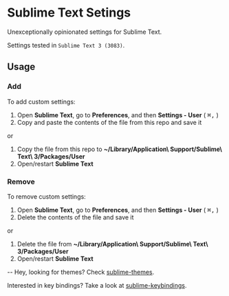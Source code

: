 # Sublime Text Setings
Unexceptionally opinionated settings for Sublime Text.

Settings tested in `Sublime Text 3 (3083)`.

## Usage

### Add

To add custom settings:

1. Open **Sublime Text**, go to **Preferences**, and then **Settings - User** ( <kbd>⌘</kbd><kbd>,</kbd> )
2. Copy and paste the contents of the file from this repo and save it

or

1. Copy the file from this repo to **~/Library/Application\ Support/Sublime\ Text\ 3/Packages/User**
2. Open/restart **Sublime Text**

### Remove

To remove custom settings:

1. Open **Sublime Text**, go to **Preferences**, and then **Settings - User** ( <kbd>⌘</kbd><kbd>,</kbd> )
2. Delete the contents of the file and save it

or

1. Delete the file from **~/Library/Application\ Support/Sublime\ Text\ 3/Packages/User**
2. Open/restart **Sublime Text**

--
Hey, looking for themes? Check [sublime-themes](https://github.com/adrfer/sublime-themes).

Interested in key bindings? Take a look at [sublime-keybindings](https://github.com/adrfer/sublime-keybindings).
